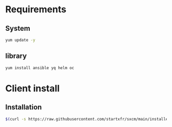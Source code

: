 # Requirements

## System

```bash
yum update -y
```

## library

```bash
yum install ansible yq helm oc
```

# Client install

## Installation

```bash
$(curl -s https://raw.githubusercontent.com/startxfr/sxcm/main/installer)
```

